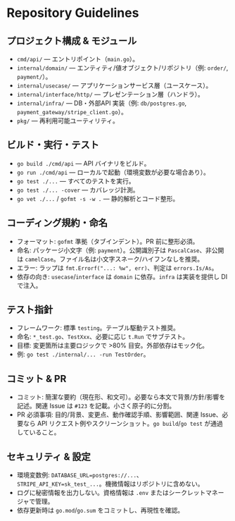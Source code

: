 # Repository Guidelines

## プロジェクト構成 & モジュール
- `cmd/api/` — エントリポイント（`main.go`）。
- `internal/domain/` — エンティティ/値オブジェクト/リポジトリ（例: `order/`, `payment/`）。
- `internal/usecase/` — アプリケーションサービス層（ユースケース）。
- `internal/interface/http/` — プレゼンテーション層（ハンドラ）。
- `internal/infra/` — DB・外部API 実装（例: `db/postgres.go`, `payment_gateway/stripe_client.go`）。
- `pkg/` — 再利用可能ユーティリティ。

## ビルド・実行・テスト
- `go build ./cmd/api` — API バイナリをビルド。
- `go run ./cmd/api` — ローカルで起動（環境変数が必要な場合あり）。
- `go test ./...` — すべてのテストを実行。
- `go test ./... -cover` — カバレッジ計測。
- `go vet ./...` / `gofmt -s -w .` — 静的解析とコード整形。

## コーディング規約・命名
- フォーマット: `gofmt` 準拠（タブインデント）。PR 前に整形必須。
- 命名: パッケージ小文字（例: `payment`）。公開識別子は `PascalCase`、非公開は `camelCase`。ファイル名は小文字スネーク/ハイフンなしを推奨。
- エラー: ラップは `fmt.Errorf("...: %w", err)`、判定は `errors.Is/As`。
- 依存の向き: `usecase`/`interface` は `domain` に依存。`infra` は実装を提供し DI で注入。

## テスト指針
- フレームワーク: 標準 `testing`。テーブル駆動テスト推奨。
- 命名: `*_test.go`、`TestXxx`、必要に応じ `t.Run` でサブテスト。
- 目標: 変更箇所は主要ロジックで >80% 目安。外部依存はモック化。
- 例: `go test ./internal/... -run TestOrder`。

## コミット & PR
- コミット: 簡潔な要約（現在形、和文可）。必要なら本文で背景/方針/影響を記述。関連 Issue は `#123` を記載。小さく原子的に分割。
- PR 必須事項: 目的/背景、変更点、動作確認手順、影響範囲、関連 Issue、必要なら API リクエスト例やスクリーンショット。`go build`/`go test` が通過していること。

## セキュリティ & 設定
- 環境変数例: `DATABASE_URL=postgres://...`、`STRIPE_API_KEY=sk_test_...`。機微情報はリポジトリに含めない。
- ログに秘密情報を出力しない。資格情報は `.env` またはシークレットマネージャで管理。
- 依存更新時は `go.mod`/`go.sum` をコミットし、再現性を確認。

